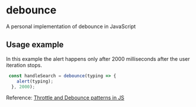 # debounce
A personal implementation of debounce in JavaScript

## Usage example
In this example the alert happens only after 2000 milliseconds after the user iteration stops.

```javascript
 const handleSearch = debounce(typing => {
    alert(typing);
  }, 2000);
```

Reference:
[Throttle and Debounce patterns in JS](http://loopinfinito.com.br/2013/09/24/throttle-e-debounce-patterns-em-javascript/)

